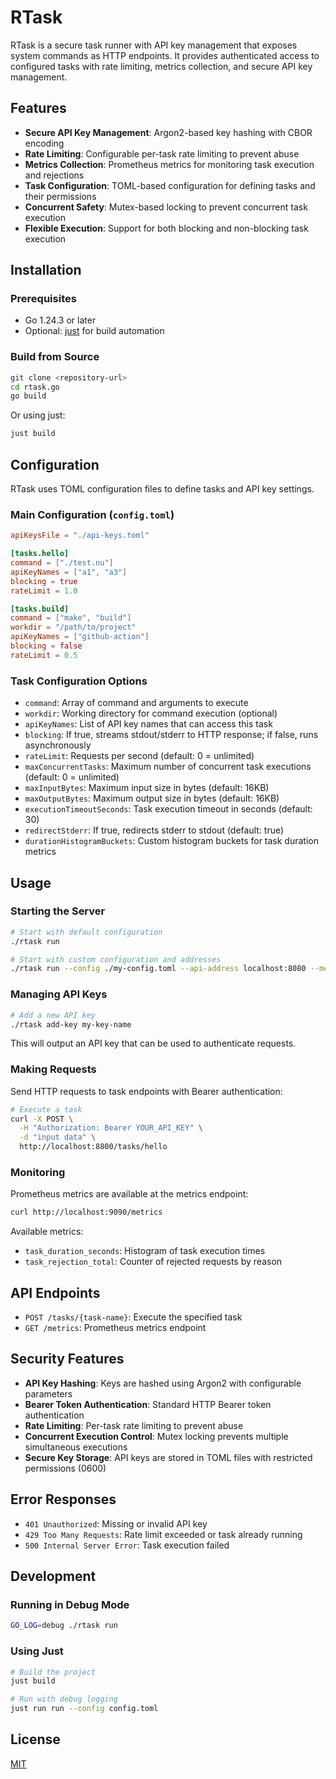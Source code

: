 # RTask

RTask is a secure task runner with API key management that exposes system commands as HTTP endpoints. It provides authenticated access to configured tasks with rate limiting, metrics collection, and secure API key management.

## Features

- **Secure API Key Management**: Argon2-based key hashing with CBOR encoding
- **Rate Limiting**: Configurable per-task rate limiting to prevent abuse
- **Metrics Collection**: Prometheus metrics for monitoring task execution and rejections
- **Task Configuration**: TOML-based configuration for defining tasks and their permissions
- **Concurrent Safety**: Mutex-based locking to prevent concurrent task execution
- **Flexible Execution**: Support for both blocking and non-blocking task execution

## Installation

### Prerequisites

- Go 1.24.3 or later
- Optional: [just](https://github.com/casey/just) for build automation

### Build from Source

```bash
git clone <repository-url>
cd rtask.go
go build
```

Or using just:

```bash
just build
```

## Configuration

RTask uses TOML configuration files to define tasks and API key settings.

### Main Configuration (`config.toml`)

```toml
apiKeysFile = "./api-keys.toml"

[tasks.hello]
command = ["./test.nu"]
apiKeyNames = ["a1", "a3"]
blocking = true
rateLimit = 1.0

[tasks.build]
command = ["make", "build"]
workdir = "/path/to/project"
apiKeyNames = ["github-action"]
blocking = false
rateLimit = 0.5
```

### Task Configuration Options

- `command`: Array of command and arguments to execute
- `workdir`: Working directory for command execution (optional)
- `apiKeyNames`: List of API key names that can access this task
- `blocking`: If true, streams stdout/stderr to HTTP response; if false, runs asynchronously
- `rateLimit`: Requests per second (default: 0 = unlimited)
- `maxConcurrentTasks`: Maximum number of concurrent task executions (default: 0 = unlimited)
- `maxInputBytes`: Maximum input size in bytes (default: 16KB)
- `maxOutputBytes`: Maximum output size in bytes (default: 16KB)
- `executionTimeoutSeconds`: Task execution timeout in seconds (default: 30)
- `redirectStderr`: If true, redirects stderr to stdout (default: true)
- `durationHistogramBuckets`: Custom histogram buckets for task duration metrics

## Usage

### Starting the Server

```bash
# Start with default configuration
./rtask run

# Start with custom configuration and addresses
./rtask run --config ./my-config.toml --api-address localhost:8080 --metrics-address localhost:9091
```

### Managing API Keys

```bash
# Add a new API key
./rtask add-key my-key-name
```

This will output an API key that can be used to authenticate requests.

### Making Requests

Send HTTP requests to task endpoints with Bearer authentication:

```bash
# Execute a task
curl -X POST \
  -H "Authorization: Bearer YOUR_API_KEY" \
  -d "input data" \
  http://localhost:8800/tasks/hello
```

### Monitoring

Prometheus metrics are available at the metrics endpoint:

```bash
curl http://localhost:9090/metrics
```

Available metrics:
- `task_duration_seconds`: Histogram of task execution times
- `task_rejection_total`: Counter of rejected requests by reason

## API Endpoints

- `POST /tasks/{task-name}`: Execute the specified task
- `GET /metrics`: Prometheus metrics endpoint

## Security Features

- **API Key Hashing**: Keys are hashed using Argon2 with configurable parameters
- **Bearer Token Authentication**: Standard HTTP Bearer token authentication
- **Rate Limiting**: Per-task rate limiting to prevent abuse
- **Concurrent Execution Control**: Mutex locking prevents multiple simultaneous executions
- **Secure Key Storage**: API keys are stored in TOML files with restricted permissions (0600)

## Error Responses

- `401 Unauthorized`: Missing or invalid API key
- `429 Too Many Requests`: Rate limit exceeded or task already running
- `500 Internal Server Error`: Task execution failed

## Development

### Running in Debug Mode

```bash
GO_LOG=debug ./rtask run
```

### Using Just

```bash
# Build the project
just build

# Run with debug logging
just run run --config config.toml
```

## License

[MIT](./LICENSE)
